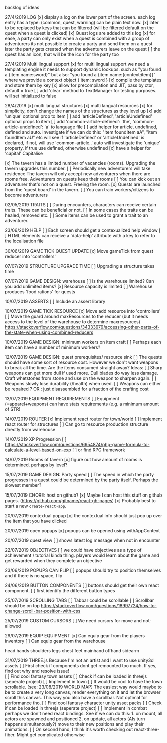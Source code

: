 backlog of ideas

27/4/2019 LOG
[x] display a log on the lower part of the screen.
    each log entry has a type: (common, quest, warning)
    can be plain text now. 
[x] later to be replaced by keys that
    can be filtered (will be filtered default on the quest when a quest is clicked)
[x] Quest logs are added to this log
[x] for ease, a party can only exist when a quest is combined with a group of adventurers
    its not possible to create a party and send them on a quest later
    the party gets created when the adventurers leave on the quest
[ ] the quest has an icon, that will be the icon for the party too

27/4/2019 Multi lingual support
[x] for multi lingual support we need a templating engine
    it needs to support dynamic lookups. such as
    "you found a {item.name:sword}"
    but also:
    "you found a {item.name:{context:item}}"
    where we provide a context object { item: sword }
[x] compile the templates and store them by key
[x] allow for precompilation and JIT, pass by ctor, default = true
[ ] add 'clear' method to TextManager for testing purposes. will set initialized to false

28/4/2019
[x] multi langual structures
[x] multi langual resources
[x] for simplicity, don't change the names of the structures as they level up
[x] add 'unique' optional prop to item
[ ] add 'articleDefined', 'articleUndefined' optional props to item
[ ] add 'common-article-defined': 'the', 'common-article-undefined': 'a' to language file
[ ] add helper for article, undefined, defined and auto. investigate if we can do this: "item foundItem aA", "item foundItem aU" etc
    will see if 'articleDefined' or 'articleUndefined' is declared, if not, will use 'common-article..'
    auto will investigate the 'unique' property. if true use defined, otherwise undefined
[x] have a helper for 'capital' Capitalise

[x] The tavern has a limited number of vacancies (rooms). Upgrading the tavern upgrades this number.
[ ] Periodically new adventurers will take residence
    The tavern will only accept new adventurers when there are rooms free.
    Adventurers on quests keep their rooms
[ ] You can kick out an adventurer that's not on a quest. Freeing the room. 
[x] Quests are launched from the 'quest board' in the tavern. 
[ ] You can train workers/citizens to become adventurers


02/05/2019 TRAITS
[ ] During encounters, characters can receive certain traits. These can be beneficial or not. 
[ ] In some cases the traits can be healed, removed etc. 
[ ] Some items can be used to grant a trait to an adventurer.

23/06/2019 HELP
[ ] Each screen should get a contexualized help window
[ ] HTML elements can receive a 'data-help' attribute with a key to refer to the localisation file

30/06/2019 GAME TICK QUEST UPDATE
[x] Move gameTick from quest reducer into 'controllers'

07/07/2019 STRUCTURE UPGRADE TIME
[ ] Upgrading a structure takes time

07/07/2019 GAME DESIGN: warehouse
[ ] Is the warehouse limited? Can you add unlimited items?
[x] Resource capacity is limited
[ ] Warehouse produces 'food rations' for quests

10/07/2019 ASSERTS
[ ] Include an assert library

10/07/2019 GAME TICK RESOURCE
[x] Move add resource into 'controllers'
[ ] Move the guard around maxResources to the reducer (but it needs access to the level of the warehouse to determine maxresources)
    https://stackoverflow.com/questions/34333979/accessing-other-parts-of-the-state-when-using-combined-reducers

10/07/2019 GAME DESIGN: minimum workers on item craft
[ ] Perhaps each item can have a number of minimum workers?

12/07/2019 GAME DESIGN: quest prerequisites/ resource sink
[ ] The quests should have some sort of resource cost. 
    However we don't want weapons to break all the time.
    Are the items consumed straight away?
    Ideas:
[ ] Sharp weapons can get more dull if used more. Dull blades do way less damage. Craft whetstones from stone and use on the weapon to sharpen again.
[ ] Weapons slowly lose durability (/health) when used. 
[ ] Weapons can either be repaired ?  OR : just disassembled for a fraction of the crafting cost

13/07/2019 EQUIPMENT REQUIREMENTS
[ ] Equipment (=apparel+weapons) can have stats requirements (e.g. a minimum amount of STR)

14/07/2019 ROUTER
[x] Implement react router for town/world
[ ] Implement react router for structures
[ ] Can go to resource production structure directly from warehouse

14/07/2019 XP Progression 
[ ] https://stackoverflow.com/questions/6954874/php-game-formula-to-calculate-a-level-based-on-exp
[ ] or find RPG framework

14/07/2019 Rooms of tavern
[x] figure out how amount of rooms is determined. perhaps by level?

15/07/2019 GAME DESIGN: Party speed
[ ] The speed in which the party progresses in a quest could be determined by the party itself. Perhaps the slowest member?

15/07/2019 CHORE: host on github?
[x] Maybe I can host this stuff on github pages. (https://github.com/gitname/react-gh-pages)
[x] Probably best to start a new `create-react-app`.

20/07/2019 contextual popup
[x] the contextual info should just pop up over the item that you have clicked

20/07/2019 open popups
[x] popups can be opened using withAppContext

20/07/2019 quest view
[ ] shows latest log message when not in encounter

22/07/2019 OBJECTIVES
[ ] we could have objectives as a type of achievement / tutorial kinda thing. players would learn about the game
    and get rewarded when they complete an objective

23/06/2019 POPUPS CAN FLIP
[ ] popups should try to position themselves and if there is no space, flip

24/06/2019 BUTTON COMPONENTS
[ ] buttons should get their own react component.
[ ] first identify the different button types

25/07/2019 SCROLLING TABS
[ ] Tabbar could be scrollable
[ ] Scrollbar should be on top
    https://stackoverflow.com/questions/18997724/how-to-change-scroll-bar-position-with-css

25/07/2019 CUSTOM CURSORS
[ ] We need cursors for move and not-allowed

29/07/2019 EQUIP EQUIPMENT
[x] Can equip gear from the players inventory
[ ] Can equip gear from the warehouse

  head                hands
  shoulders            legs
  chest                feet
  mainhand  offhand sidearm

31/07/2019 THREE.js
Because I'm not an artist and I want to use unity3d assets
[ ] First check if components dont get remounted too much. If yes, find out why and resolve issue!     
[ ] Find cool fantasy town assets
[ ] Check if can be loaded in threejs (seperate project)
[ ] Implement in town
[ ] It would be cool to have the town scrollable. (see: 23/08/2019 WORLD MAP)
    The easiest way would maybe to be to create a very long canvas, render everything on it and let the browser scroll this canvas. This way you also have a scrollbar.
    Not optimal for performance tho.
[ ] Find cool fantasy character unity asset packs
[ ] Check if can be loaded in threejs (seperate project)
[ ] Implement in combat
    perhaps we don't need react bindings.
    See if we can do this:
    1. on mount, all actors are spawned and positioned
    2. on update, all actors (AIs turn happens simultanously?) move to their new positions
       and play their animations.
[ ] On second hand, I think it's worth checking out react-three-fiber. Might get complicated otherwise  

